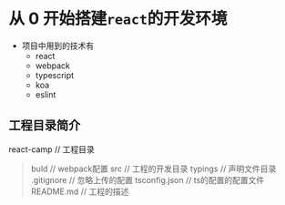 # 从 0 开始搭建`react`的开发环境

- 项目中用到的技术有
  - react
  - webpack
  - typescript
  - koa
  - eslint

## 工程目录简介

react-camp         // 工程目录
> buld             // webpack配置
> src              // 工程的开发目录
> typings          // 声明文件目录
.gitignore         // 忽略上传的配置
tsconfig.json      // ts的配置的配置文件
README.md          // 工程的描述

